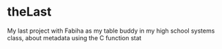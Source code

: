 # theLast
My last project with Fabiha as my table buddy in my high school systems class, about metadata using the C function stat
